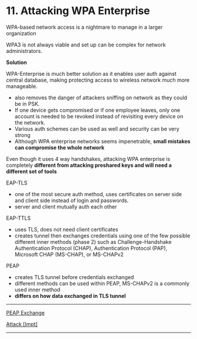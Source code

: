 # 11. Attacking WPA Enterprise

WPA-based network access is a nightmare to manage in a larger organization

WPA3 is not always viable and set up can be complex for network administrators. 

**Solution**

WPA-Enterprise is much better solution as it enables user auth against central database, making protecting access to wireless network much more manageable. 

- also removes the danger of attackers sniffing on network as they could be in PSK.
- If one device gets compromised or if one employee leaves, only one account is needed to be revoked instead of revisiting every device on the network.
- Various auth schemes can be used as well and security can be very strong
- Although WPA enterprise networks seems impenetrable, **small mistakes can compromise the whole network**

Even though it uses 4 way handshakes, attacking WPA enterprise is completely **different from attacking preshared keys and will need a different set of tools** 

EAP-TLS 

- one of the most secure auth method, uses certificates on server side and client side instead of login and passwords.
- server and client mutually auth each other

EAP-TTLS 

- uses TLS, does not need client certificates
- creates tunnel then exchanges credentials using one of the few possible different inner methods (phase 2) such as Challenge-Handshake Authentication Protocol (CHAP), Authentication Protocol (PAP), Microsoft CHAP (MS-CHAP), or MS-CHAPv2

PEAP

- creates TLS tunnel before credentials exchanged
- different methods can be used within PEAP, MS-CHAPv2 is a commonly used inner method
- **differs on how data exchanged in TLS tunnel**

---

[PEAP Exchange](PEAP%20Exchange%20f2136d9900e14c76a2871a9593395104.md)

[Attack [Impt]](Attack%20%5BImpt%5D%2060a45434bc37476f856db5950ea8dc19.md)

---